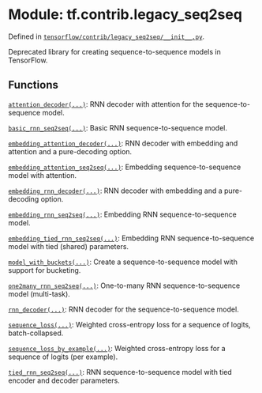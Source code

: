<div itemscope itemtype="http://developers.google.com/ReferenceObject">
<meta itemprop="name" content="tf.contrib.legacy_seq2seq" />
</div>

# Module: tf.contrib.legacy_seq2seq



Defined in [`tensorflow/contrib/legacy_seq2seq/__init__.py`](https://www.tensorflow.org/code/tensorflow/contrib/legacy_seq2seq/__init__.py).

Deprecated library for creating sequence-to-sequence models in TensorFlow.


## Functions

[`attention_decoder(...)`](../../tf/contrib/legacy_seq2seq/attention_decoder.md): RNN decoder with attention for the sequence-to-sequence model.

[`basic_rnn_seq2seq(...)`](../../tf/contrib/legacy_seq2seq/basic_rnn_seq2seq.md): Basic RNN sequence-to-sequence model.

[`embedding_attention_decoder(...)`](../../tf/contrib/legacy_seq2seq/embedding_attention_decoder.md): RNN decoder with embedding and attention and a pure-decoding option.

[`embedding_attention_seq2seq(...)`](../../tf/contrib/legacy_seq2seq/embedding_attention_seq2seq.md): Embedding sequence-to-sequence model with attention.

[`embedding_rnn_decoder(...)`](../../tf/contrib/legacy_seq2seq/embedding_rnn_decoder.md): RNN decoder with embedding and a pure-decoding option.

[`embedding_rnn_seq2seq(...)`](../../tf/contrib/legacy_seq2seq/embedding_rnn_seq2seq.md): Embedding RNN sequence-to-sequence model.

[`embedding_tied_rnn_seq2seq(...)`](../../tf/contrib/legacy_seq2seq/embedding_tied_rnn_seq2seq.md): Embedding RNN sequence-to-sequence model with tied (shared) parameters.

[`model_with_buckets(...)`](../../tf/contrib/legacy_seq2seq/model_with_buckets.md): Create a sequence-to-sequence model with support for bucketing.

[`one2many_rnn_seq2seq(...)`](../../tf/contrib/legacy_seq2seq/one2many_rnn_seq2seq.md): One-to-many RNN sequence-to-sequence model (multi-task).

[`rnn_decoder(...)`](../../tf/contrib/legacy_seq2seq/rnn_decoder.md): RNN decoder for the sequence-to-sequence model.

[`sequence_loss(...)`](../../tf/contrib/legacy_seq2seq/sequence_loss.md): Weighted cross-entropy loss for a sequence of logits, batch-collapsed.

[`sequence_loss_by_example(...)`](../../tf/contrib/legacy_seq2seq/sequence_loss_by_example.md): Weighted cross-entropy loss for a sequence of logits (per example).

[`tied_rnn_seq2seq(...)`](../../tf/contrib/legacy_seq2seq/tied_rnn_seq2seq.md): RNN sequence-to-sequence model with tied encoder and decoder parameters.

